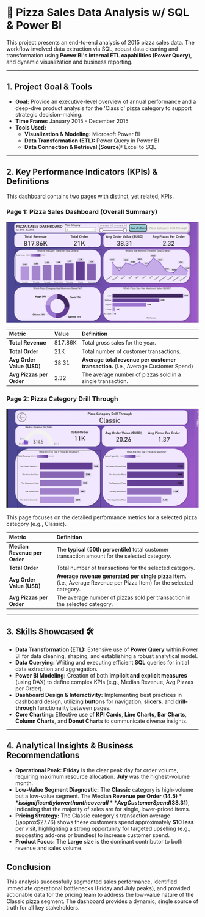 # 🍕 Pizza Sales Data Analysis w/ SQL & Power BI



This project presents an end-to-end analysis of 2015 pizza sales data. The workflow involved data extraction via SQL, robust data cleaning and transformation using **Power BI's internal ETL capabilities (Power Query)**, and dynamic visualization and business reporting.

---

## 1. Project Goal & Tools

* **Goal:** Provide an executive-level overview of annual performance and a deep-dive product analysis for the 'Classic' pizza category to support strategic decision-making.
* **Time Frame:** January 2015 - December 2015
* **Tools Used:**
    * **Visualization & Modeling:** Microsoft Power BI
    * **Data Transformation (ETL):** Power Query in Power BI
    * **Data Connection & Retrieval (Source):** Excel to SQL

---

## 2. Key Performance Indicators (KPIs) & Definitions

This dashboard contains two pages with distinct, yet related, KPIs.

### Page 1: Pizza Sales Dashboard (Overall Summary)

![Dashboard Page 1](/images/Dashboard.png)

| Metric | Value | Definition |
| :--- | :--- | :--- |
| **Total Revenue** | 817.86K | Total gross sales for the year. |
| **Total Order** | 21K | Total number of customer transactions. |
| **Avg Order Value (USD)** | 38.31 | **Average total revenue per customer transaction.** (i.e., Average Customer Spend) |
| **Avg Pizzas per Order** | 2.32 | The average number of pizzas sold in a single transaction. |

### Page 2: Pizza Category Drill Through 

![Dashboard Page 1](/images/Drill%20Through.png)

This page focuses on the detailed performance metrics for a selected pizza category (e.g., Classic).

| Metric | Definition |
| :--- | :--- |
| **Median Revenue per Order** | The **typical (50th percentile)** total customer transaction amount for the selected category. |
| **Total Order** | Total number of transactions for the selected category. |
| **Avg Order Value (USD)** | **Average revenue generated per single pizza item.** (i.e., Average Revenue per Pizza Item) for the selected category. |
| **Avg Pizzas per Order** | The average number of pizzas sold per transaction in the selected category. |

---

## 3. Skills Showcased 🛠️

* **Data Transformation (ETL):** Extensive use of **Power Query** within Power BI for data cleaning, shaping, and establishing a robust analytical model.
* **Data Querying:** Writing and executing efficient **SQL** queries for initial data extraction and aggregation.
* **Power BI Modeling:** Creation of both **implicit and explicit measures** (using DAX) to define complex KPIs (e.g., Median Revenue, Avg Pizzas per Order).
* **Dashboard Design & Interactivity:** Implementing best practices in dashboard design, utilizing **buttons** for navigation, **slicers**, and **drill-through** functionality between pages.
* **Core Charting:** Effective use of **KPI Cards**, **Line Charts**, **Bar Charts**, **Column Charts**, and **Donut Charts** to communicate diverse insights.

---

## 4. Analytical Insights & Business Recommendations

* **Operational Peak:** **Friday** is the clear peak day for order volume, requiring maximum resource allocation. **July** was the highest-volume month.
* **Low-Value Segment Diagnostic:** The **Classic** category is high-volume but a low-value segment. The **Median Revenue per Order ($14.5)** is significantly lower than the overall **Avg Customer Spend ($38.31)**, indicating that the majority of sales are for single, lower-priced items.
* **Pricing Strategy:** The Classic category's transaction average (\approx\$27.76) shows these customers spend approximately **\$10 less** per visit, highlighting a strong opportunity for targeted upselling (e.g., suggesting add-ons or bundles) to increase customer spend.
* **Product Focus:** The **Large** size is the dominant contributor to both revenue and sales volume.

## Conclusion

This analysis successfully segmented sales performance, identified immediate operational bottlenecks (Friday and July peaks), and provided actionable data for the pricing team to address the low-value nature of the Classic pizza segment. The dashboard provides a dynamic, single source of truth for all key stakeholders.
